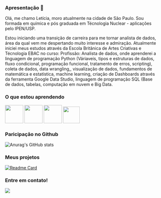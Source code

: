 
### Apresentação 👋

Olá, me chamo Letícia, moro atualmente na cidade de São Paulo.
Sou formada em química e pós graduada em Técnologia Nuclear - aplicações pelo IPEN/USP. 

Estou iniciando uma transição de carreira para me tornar analista de dados, área da qual vem me despertando muito interesse e admiração.
Atualmente iniciei meus estudos através da Escola Britânica de Artes Criativas e Técnologia EBAC no curso: Profissão: Analista de dados, onde aprenderei a linguagem de programação Python (Váriaveis, tipos e estruturas de dados, fluxo condicional, programação funcional, tratamento de erros, scripting), coleta de dados, data wrangling,, visualização de dados, fundamentos de matemática e estatística, machine learning, criação de Dashboards através da ferramenta Google Data Studio, linguagem de programação SQL (Base de dados, tabelas, computação em nuvem e Big Data.


### O que estou aprendendo


<img loading="lazy" src="https://cdn.jsdelivr.net/gh/devicons/devicon@latest/icons/python/python-original-wordmark.svg" width="60" height="60"/> <img loading="lazy" src= "https://cdn.jsdelivr.net/gh/devicons/devicon@latest/icons/azuresqldatabase/azuresqldatabase-original.svg" width="60" height="60"/> <img loading="lazy" src= "https://cdn.jsdelivr.net/gh/devicons/devicon@latest/icons/apachespark/apachespark-original-wordmark.svg" width="60" height="60"/>  <img loading="lazy" src= "https://cdn.jsdelivr.net/gh/devicons/devicon@latest/icons/amazonwebservices/amazonwebservices-original-wordmark.svg" width="55" height="55"/>

          

### Paricipação no Github          

![Anurag's GitHub stats](https://github-readme-stats.vercel.app/api?username=LeticiaLavieri&show_icons=true&theme=dracula&)


### Meus projetos

[![Readme Card](https://github-readme-stats.vercel.app/api/pin/?username=LeticiaLavieri&repo=LeticiaLavieri&theme=dracula&)](https://github.com/anuraghazra/github-readme-stats)


### Entre em contato!

<div>
<a href="www.linkedin.com/in/leticia-g-s-lavieri" target="_blank"><img loading="lazy" src="https://img.shields.io/badge/-LinkedIn-%230077B5?style=for-the-badge&logo=linkedin&logoColor=white" target="_blank"></a>
</div>

